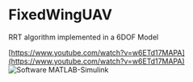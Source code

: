 # FixedWingUAV
RRT algorithm implemented in a 6DOF Model

[https://www.youtube.com/watch?v=w6ETd17MAPA](https://www.youtube.com/watch?v=w6ETd17MAPA)
![Software MATLAB-Simulink](https://image.ibb.co/kJcVy5/1.png)
